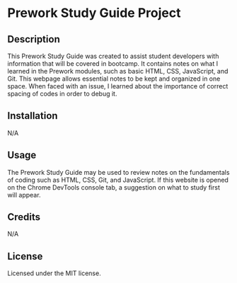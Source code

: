 # Prework Study Guide Project

## Description

This Prework Study Guide was created to assist student developers with information that will be covered in bootcamp. It contains notes on what I learned in the Prework modules, such as basic HTML, CSS, JavaScript, and Git. This webpage allows essential notes to be kept and organized in one space. When faced with an issue, I learned about the importance of correct spacing of codes in order to debug it.

## Installation

N/A

## Usage

The Prework Study Guide may be used to review notes on the fundamentals of coding such as HTML, CSS, Git, and JavaScript. If this website is opened on the Chrome DevTools console tab, a suggestion on what to study first will appear.

## Credits

N/A

## License

Licensed under the MIT license.